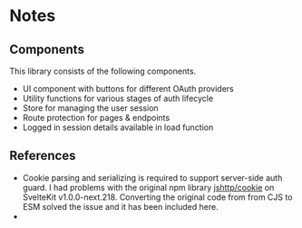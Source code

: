 # Notes

## Components

This library consists of the following components.

- UI component with buttons for different OAuth providers
- Utility functions for various stages of auth lifecycle
- Store for managing the user session
- Route protection for pages & endpoints
- Logged in session details available in load function

## References

- Cookie parsing and serializing is required to support server-side auth guard. I had problems with the original npm library [jshttp/cookie](https://github.com/jshttp/cookie) on SvelteKit v1.0.0-next.218. Converting the original code from from CJS to ESM solved the issue and it has been included here.
-
